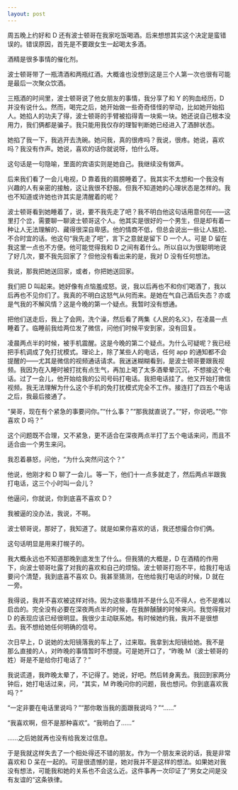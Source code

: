 ```yaml
---
layout: post
---
```


周五晚上约好和 D 还有波士顿哥在我家吃饭喝酒。后来想想其实这个决定是蛮错误的。错误原因，首先是不要跟女生一起喝太多酒。

酒精是很多事情的催化剂。

波士顿哥带了一瓶清酒和两瓶红酒。大概谁也没想到这是三个人第一次也很有可能是最后一次聚众饮酒。

三瓶酒的时间里，波士顿哥说了他女朋友的事情，我分享了和 Y 的狗血经历，D 并没有说什么。然而，喝完之后，她开始做一些奇奇怪怪的举动，比如她开始掐人。她掐人的功夫了得，波士顿哥的手臂被掐得青一块紫一块。她还说自己根本没用力，我们俩都是骗子。我只能用我仅存的理智判断她已经进入了酒醉状态。

她掐了我一下，我逃开去洗碗。她问我，真的很疼吗？我说，很疼。她说，喜欢吗？我没有作声。她说，喜欢的话你就说呀，怕什么呀。

这句话是一句隐喻，里面的宾语实则是她自己。我继续没有做声。

后来我们看了一会儿电视，D 靠着我的肩膀睡着了。我其实不太想和一个我没有兴趣的人有亲密的接触，这让我很不舒服。但我不知道她的心理状态是怎样的。我也不知道或许她也许其实是清醒着的呢？

波士顿哥看到她睡着了，说，要不我先走了吧？我不明白他这句话用意何在——这里打个岔，需要聊一聊波士顿哥这个人。他其实是很好的一个男生，但是却有着一种让人无法理解的、藏得很深自卑感。他的情商不低，但总会说出一些让人尴尬、不合时宜的话。他这句“我先走了吧”，言下之意就是留下 D 一个人。可是 D 留在我这里一点也不方便。他可能觉得我和 D 之间有着什么。所以自以为很聪明地说了好几次，要不我先回家了？但他没有看出来的是，我对 D 没有任何想法。

我说，那我把她送回家，或者，你把她送回家。

我们把 D 叫起来。她好像有点恼羞成怒。说，我以后再也不和你们喝酒了，我以后再也不见你们了。我真的不明白这怒气从何而来。是她在气自己酒后失态？亦或是气我的不解风情？这是今晚的第一个疑点。我暂时没有想通。

把他们送走后，我上了会网，洗个澡，然后看了两集《人民的名义》，在凌晨一点睡着了。临睡前我给两位发了微信，问他们时候平安到家，没有回复。

凌晨两点半的时候，被手机震醒。这是今晚的第二个疑点。为什么可疑呢？我已经把手机调成了免打扰模式。理论上，除了某些人的电话，任何 app 的通知都不会提醒的——尤其是微信的视频通话请求。我迷迷糊糊看到，是波士顿哥要跟我视频。我因为在入睡时被打扰有点生气，再加上喝了太多酒晕晕沉沉，不想接这个电话。过了一会儿，他开始给我的公司号码打电话。我把电话挂了。他又开始打微信视频。我无法理解为什么这个手机的免打扰模式完全不工作。接连打了四五个电话之后，我最后接通了。

“昊哥，现在有个紧急的事要问你。”“什么事？”“那我就直说了。”“好，你说吧。”“你喜欢 D 吗？”

这个问题既不合理，又不紧急，更不适合在深夜两点半打了五个电话来问，而且不适合由一个男生来问。

我忍着暴怒，问他，“为什么突然问这个？”

他说，他刚才和 D 聊了一会儿。等一下，他们十一点多就走了，然后两点半跟我打电话，这三个小时叫一会儿？

他逼问，你就说，你到底喜不喜欢 D？

我被逼的没办法，我说，不啊。

波士顿哥说，那好了，我知道了。就是如果你喜欢的话，我还想撮合你们俩。

这句话明显是用来打幌子的。

我大概永远也不知道那晚到底发生了什么。但我猜的大概是，D 在酒精的作用下，向波士顿哥吐露了对我的喜欢和自己的烦恼。波士顿哥打抱不平，给我打电话要问个清楚，我到底喜不喜欢 D。我甚至猜测，在他给我打电话的时候，D 就在一旁。

我得说，我并不喜欢被这样对待。因为这些事情并不是什么见不得人，也不是难以启齿的。完全没有必要在深夜两点半的时候，在我醉醺醺的时候来问。我觉得我对 D 的表现应该已经很明显。我很少主动联系她。有时候她约我，我并不是很想去。我不想给她任何明确的信号。

次日早上，D 说她的太阳镜落我的车上了，过来取。我拿到太阳镜给她。我不是那么直接的人，对昨晚的事情暂时不想提。可是她开口了，“昨晚 M（波士顿哥的姓）哥是不是给你打电话了？”

我说谎道，我昨晚太晕了，不记得了。她说，好吧。然后转身离去。我回到家两分钟后，她打电话过来，问，“其实，M 昨晚问你的问题，我也想问。你到底喜欢我吗？”

“一定非要在电话里说吗？”“那你敢当我的面跟我说吗？”“……”

“我喜欢啊，但不是那种喜欢”。“我明白了……“

……之后她就再也没有给我发过信息。

于是我就这样失去了一个相处得还不错的朋友。作为一个朋友来说的话，我是非常喜欢和 D 呆在一起的。可是很遗憾的是，她对我并不是这样的想法。如果她对我没有想法，可能我和她的关系也不会这么近。这件事再一次印证了”男女之间是没有友谊的“这条铁律。
